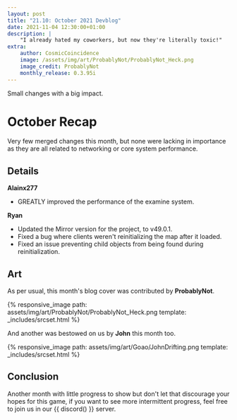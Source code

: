 ```yaml
---
layout: post
title: "21.10: October 2021 Devblog"
date: 2021-11-04 12:30:00+01:00
description: |
    "I already hated my coworkers, but now they're literally toxic!"
extra:
    author: CosmicCoincidence
    image: /assets/img/art/ProbablyNot/ProbablyNot_Heck.png
    image_credit: ProbablyNot
    monthly_release: 0.3.95i
---
```


Small changes with a big impact.

# October Recap

Very few merged changes this month, but none were lacking in importance as they are all related to networking or core system performance.

## Details

**Alainx277**
- GREATLY improved the performance of the examine system.

**Ryan**
- Updated the Mirror version for the project, to v49.0.1.
- Fixed a bug where clients weren't reinitializing the map after it loaded.
- Fixed an issue preventing child objects from being found during reinitialization.

## Art

As per usual, this month's blog cover was contributed by **ProbablyNot**.

{% responsive_image path: assets/img/art/ProbablyNot/ProbablyNot_Heck.png template: _includes/srcset.html %}

And another was bestowed on us by **John** this month too.

{% responsive_image path: assets/img/art/Goao/JohnDrifting.png template: _includes/srcset.html %}

## Conclusion

Another month with little progress to show but don't let that discourage your hopes for this game, if you want to see more intermittent progress, feel free to join us in our {{ discord() }} server.
